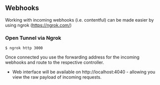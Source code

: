 ## Webhooks

Working with incoming webhooks (i.e. contentful) can be made easier by using ngrok (https://ngrok.com/)

### Open Tunnel via Ngrok
```
$ ngrok http 3000
```
Once connected you use the forwarding address for the incoming webhooks and route to the respective controller.

- Web interface will be available on http://localhost:4040 - allowing you view the raw payload of incoming requests.
